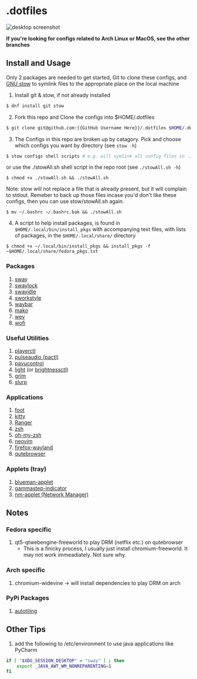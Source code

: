 # .dotfiles
![desktop screenshot](https://i.ibb.co/xYbCZwj/screenshot-22-02-18-15-20.png)

**If you're looking for configs related to Arch Linux or MacOS, see the other branches**

## Install and Usage ##
Only 2 packages are needed to get started, Git to clone these configs, and [GNU stow](https://www.gnu.org/software/stow/) to symlink files to the appropriate place on the local machine

1. Install git & stow, if not already installed
```bash
$ dnf install git stow
```

2. Fork this repo and Clone the configs into $HOME/.dotfiles
```bash
$ git clone git@github.com:{{GitHub Username Here}}/.dotfiles $HOME/.dotfiles && cd $HOME/.dotfiles
```

3. The Configs in this repo are broken up by catagory. Pick and choose which configs you want by directory (see `stow -h`)
```bash
$ stow configs shell scripts # e.g. will symlink all config files in ./configs, ./shell, & ./scripts 
```
or use the ./stowAll.sh shell script in the repo root (see `./stowAll.sh -h`)
```
$ chmod +x ./stowAll.sh && ./stowAll.sh
```
Note: stow will not replace a file that is already present, but it will complain to stdout. Remeber to back up those files incase you'd don't like these configs, then you can use stow/stowAll.sh again. 
```
$ mv ~/.bashrc ~/.bashrc.bak && ./stowAll.sh
```

4. A script to help install packages, is found in `$HOME/.local/bin/install_pkgs` with accompanying text files, with lists of packages, in the `$HOME/.local/share/` directory
```
$ chmod +x ~/.local/bin/install_pkgs && install_pkgs -f ~$HOME/.local/share/fedora_pkgs.txt
```

### Packages
1. [sway](https://github.com/swaywm/sway)
2. [swaylock](https://github.com/swaywm/swaylock)
3. [swayidle](https://github.com/swaywm/swayidle)
4. [sworkstyle](https://github.com/Lyr-7D1h/swayest_workstyle)
5. [waybar](https://github.com/Alexays/Waybar)
6. [mako](https://github.com/emersion/mako)
7. [wev](https://git.sr.ht/~sircmpwn/wev)
8. [wofi](https://hg.sr.ht/~scoopta/wofi)
### Useful Utilities
1. [playerctl](https://github.com/altdesktop/playerctl)
2. [pulseaudio (pactl)](https://freedesktop.org/software/pulseaudio/pavucontrol/)
3. [pavucontrol](https://freedesktop.org/software/pulseaudio/pavucontrol/)
4. [light](https://github.com/haikarainen/light) (or [brightnessctl](https://github.com/Hummer12007/brightnessctl))
5. [grim](https://github.com/emersion/grim)
6. [slurp](https://github.com/emersion/slurp)
### Applications
1. [foot](https://codeberg.org/dnkl/foot/commits/branch/master) 
2. [kitty](https://sw.kovidgoyal.net/kitty/)
3. [Ranger](https://github.com/ranger/ranger)
4. [zsh](https://zsh.sourceforge.io/)
5. [oh-my-zsh](https://github.com/ohmyzsh)
6. [neovim](https://github.com/neovim/neovim)
7. [firefox-wayland](https://www.mozilla.org/en-US/firefox/)
8. [qutebrowser](https://github.com/qutebrowser/qutebrowser)
### Applets (tray)
1. [blueman-applet](https://github.com/blueman-project/blueman)
2. [gammastep-indicator](https://gitlab.com/chinstrap/gammastep)
3. [nm-applet (Network Manager)](https://gitlab.gnome.org/GNOME/network-manager-applet)

## Notes
### Fedora specific
1. qt5-qtwebengine-freeworld to play DRM (netflix etc.) on qutebrowser
    * This is a finicky process, I usually just install chromium-freeworld. It may not work immeadiately. Not sure why. 

### Arch specific
1. chromium-widevine &rarr; will install dependencies to play DRM on arch

### PyPi Packages
1. [autotiling](https://github.com/nwg-piotr/autotiling)

## Other Tips
1. add the following to /etc/environment to use java applications like PyCharm
```bash
if [ "$XDG_SESSION_DESKTOP" = "sway" ] ; then
    export _JAVA_AWT_WM_NONREPARENTING=1
fi
```

